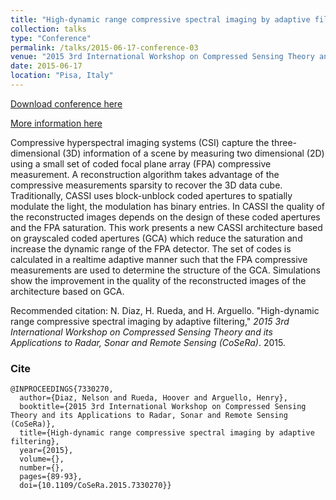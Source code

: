 ```yaml
---
title: "High-dynamic range compressive spectral imaging by adaptive filtering"
collection: talks
type: "Conference"
permalink: /talks/2015-06-17-conference-03
venue: "2015 3rd International Workshop on Compressed Sensing Theory and its Applications to Radar, Sonar and Remote Sensing (CoSeRa), Pisa, Via Giacomo Matteotti 3"
date: 2015-06-17
location: "Pisa, Italy"
---
```


[Download conference here](https://nelson10.github.io/files/Conference03.pdf)

[More information here](https://ieeexplore.ieee.org/document/7330270)

Compressive hyperspectral imaging systems (CSI) capture the three-dimensional (3D) information of a scene by measuring two dimensional (2D) using a small set of coded focal plane array (FPA) compressive measurement. A reconstruction algorithm takes advantage of the compressive measurements sparsity to recover the 3D data cube. Traditionally, CASSI uses block-unblock coded apertures to spatially modulate the light, the modulation has binary entries. In CASSI the quality of the reconstructed images depends on the design of these coded apertures and the FPA saturation. This work presents a new CASSI architecture based on grayscaled coded apertures (GCA) which reduce the saturation and increase the dynamic range of the FPA detector. The set of codes is calculated in a realtime adaptive manner such that the FPA compressive measurements are used to determine the structure of the GCA. Simulations show the improvement in the quality of the reconstructed images of the architecture based on GCA.

Recommended citation: N. Diaz, H. Rueda, and H. Arguello. "High-dynamic range compressive spectral imaging by adaptive filtering," <i>2015 3rd International Workshop on Compressed Sensing Theory and its Applications to Radar, Sonar and Remote Sensing (CoSeRa)</i>. 2015.

### Cite
```
@INPROCEEDINGS{7330270,
  author={Diaz, Nelson and Rueda, Hoover and Arguello, Henry},
  booktitle={2015 3rd International Workshop on Compressed Sensing Theory and its Applications to Radar, Sonar and Remote Sensing (CoSeRa)}, 
  title={High-dynamic range compressive spectral imaging by adaptive filtering}, 
  year={2015},
  volume={},
  number={},
  pages={89-93},
  doi={10.1109/CoSeRa.2015.7330270}}
```
